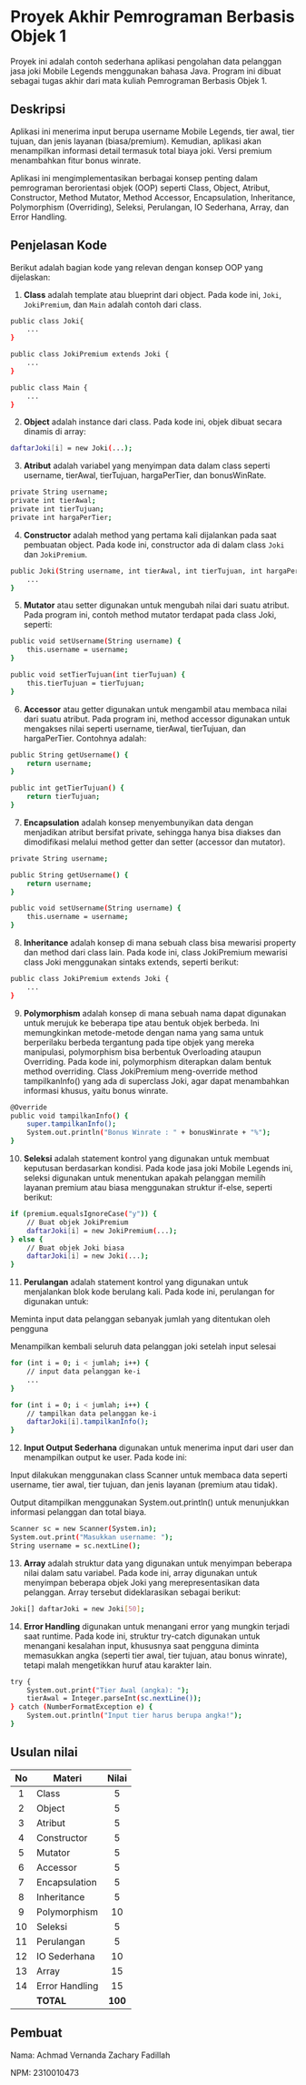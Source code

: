 # Proyek Akhir Pemrograman Berbasis Objek 1

Proyek ini adalah contoh sederhana aplikasi pengolahan data pelanggan jasa joki Mobile Legends menggunakan bahasa Java. Program ini dibuat sebagai tugas akhir dari mata kuliah Pemrograman Berbasis Objek 1.

## Deskripsi

Aplikasi ini menerima input berupa username Mobile Legends, tier awal, tier tujuan, dan jenis layanan (biasa/premium). Kemudian, aplikasi akan menampilkan informasi detail termasuk total biaya joki. Versi premium menambahkan fitur bonus winrate.

Aplikasi ini mengimplementasikan berbagai konsep penting dalam pemrograman berorientasi objek (OOP) seperti Class, Object, Atribut, Constructor, Method Mutator, Method Accessor, Encapsulation, Inheritance, Polymorphism (Overriding), Seleksi, Perulangan, IO Sederhana, Array, dan Error Handling.

## Penjelasan Kode

Berikut adalah bagian kode yang relevan dengan konsep OOP yang dijelaskan:

1. **Class** adalah template atau blueprint dari object. Pada kode ini, `Joki`, `JokiPremium`, dan `Main` adalah contoh dari class.

```bash
public class Joki{
    ...
}

public class JokiPremium extends Joki {
    ...
}

public class Main {
    ...
}
```

2. **Object** adalah instance dari class. Pada kode ini, objek dibuat secara dinamis di array:

```bash
daftarJoki[i] = new Joki(...);

```

3. **Atribut** adalah variabel yang menyimpan data dalam class seperti username, tierAwal, tierTujuan, hargaPerTier, dan bonusWinRate.

```bash
private String username;
private int tierAwal;
private int tierTujuan;
private int hargaPerTier;
```

4. **Constructor** adalah method yang pertama kali dijalankan pada saat pembuatan object. Pada kode ini, constructor ada di dalam class `Joki` dan `JokiPremium`.

```bash
public Joki(String username, int tierAwal, int tierTujuan, int hargaPerTier) {
    ...
}
```

5. **Mutator** atau setter digunakan untuk mengubah nilai dari suatu atribut.
Pada program ini, contoh method mutator terdapat pada class Joki, seperti:

```bash
public void setUsername(String username) {
    this.username = username;
}

public void setTierTujuan(int tierTujuan) {
    this.tierTujuan = tierTujuan;
}
```

6. **Accessor** atau getter digunakan untuk mengambil atau membaca nilai dari suatu atribut.
Pada program ini, method accessor digunakan untuk mengakses nilai seperti username, tierAwal, tierTujuan, dan hargaPerTier. Contohnya adalah:

```bash
public String getUsername() {
    return username;
}

public int getTierTujuan() {
    return tierTujuan;
}
```

7. **Encapsulation** adalah konsep menyembunyikan data dengan menjadikan atribut bersifat private, sehingga hanya bisa diakses dan dimodifikasi melalui method getter dan setter (accessor dan mutator).
```bash
private String username;

public String getUsername() {
    return username;
}

public void setUsername(String username) {
    this.username = username;
}
```

8. **Inheritance** adalah konsep di mana sebuah class bisa mewarisi property dan method dari class lain. Pada kode ini, class JokiPremium mewarisi class Joki menggunakan sintaks extends, seperti berikut:

```bash
public class JokiPremium extends Joki {
    ...
}
```

9. **Polymorphism** adalah konsep di mana sebuah nama dapat digunakan untuk merujuk ke beberapa tipe atau bentuk objek berbeda. Ini memungkinkan metode-metode dengan nama yang sama untuk berperilaku berbeda tergantung pada tipe objek yang mereka manipulasi, polymorphism bisa berbentuk Overloading ataupun Overriding. Pada kode ini, polymorphism diterapkan dalam bentuk method overriding.
Class JokiPremium meng-override method tampilkanInfo() yang ada di superclass Joki, agar dapat menambahkan informasi khusus, yaitu bonus winrate.

```bash
@Override
public void tampilkanInfo() {
    super.tampilkanInfo();
    System.out.println("Bonus Winrate : " + bonusWinrate + "%");
}

```

10. **Seleksi** adalah statement kontrol yang digunakan untuk membuat keputusan berdasarkan kondisi. Pada kode jasa joki Mobile Legends ini, seleksi digunakan untuk menentukan apakah pelanggan memilih layanan premium atau biasa menggunakan struktur if-else, seperti berikut:

```bash
if (premium.equalsIgnoreCase("y")) {
    // Buat objek JokiPremium
    daftarJoki[i] = new JokiPremium(...);
} else {
    // Buat objek Joki biasa
    daftarJoki[i] = new Joki(...);
}
```

11. **Perulangan** adalah statement kontrol yang digunakan untuk menjalankan blok kode berulang kali. Pada kode ini, perulangan for digunakan untuk:

Meminta input data pelanggan sebanyak jumlah yang ditentukan oleh pengguna

Menampilkan kembali seluruh data pelanggan joki setelah input selesai

```bash
for (int i = 0; i < jumlah; i++) {
    // input data pelanggan ke-i
    ...
}

for (int i = 0; i < jumlah; i++) {
    // tampilkan data pelanggan ke-i
    daftarJoki[i].tampilkanInfo();
}
```

12. **Input Output Sederhana** digunakan untuk menerima input dari user dan menampilkan output ke user. Pada kode ini:

Input dilakukan menggunakan class Scanner untuk membaca data seperti username, tier awal, tier tujuan, dan jenis layanan (premium atau tidak).

Output ditampilkan menggunakan System.out.println() untuk menunjukkan informasi pelanggan dan total biaya.

```bash
Scanner sc = new Scanner(System.in);
System.out.print("Masukkan username: ");
String username = sc.nextLine();
```

13. **Array** adalah struktur data yang digunakan untuk menyimpan beberapa nilai dalam satu variabel. Pada kode ini, array digunakan untuk menyimpan beberapa objek Joki yang merepresentasikan data pelanggan. Array tersebut dideklarasikan sebagai berikut:

```bash
Joki[] daftarJoki = new Joki[50];
```

14. **Error Handling** digunakan untuk menangani error yang mungkin terjadi saat runtime. Pada kode ini, struktur try-catch digunakan untuk menangani kesalahan input, khususnya saat pengguna diminta memasukkan angka (seperti tier awal, tier tujuan, atau bonus winrate), tetapi malah mengetikkan huruf atau karakter lain.
```bash
try {
    System.out.print("Tier Awal (angka): ");
    tierAwal = Integer.parseInt(sc.nextLine());
} catch (NumberFormatException e) {
    System.out.println("Input tier harus berupa angka!");
}
```

## Usulan nilai

| No  | Materi         |  Nilai  |
| :-: | -------------- | :-----: |
|  1  | Class          |    5    |
|  2  | Object         |    5    |
|  3  | Atribut        |    5    |
|  4  | Constructor    |    5    |
|  5  | Mutator        |    5    |
|  6  | Accessor       |    5    |
|  7  | Encapsulation  |    5    |
|  8  | Inheritance    |    5    |
|  9  | Polymorphism   |   10    |
| 10  | Seleksi        |    5    |
| 11  | Perulangan     |    5    |
| 12  | IO Sederhana   |   10    |
| 13  | Array          |   15    |
| 14  | Error Handling |   15    |
|     | **TOTAL**      | **100** |

## Pembuat

Nama: Achmad Vernanda Zachary Fadillah

NPM: 2310010473
